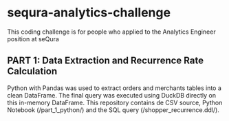 # sequra-analytics-challenge
This coding challenge is for people who applied to the Analytics Engineer position at seQura

## PART 1: Data Extraction and Recurrence Rate Calculation
Python with Pandas was used to extract orders and merchants tables into a clean DataFrame. The final query was executed using DuckDB directly on this in-memory DataFrame.
This repository contains de CSV source, Python Notebook (/part_1_python/) and the SQL query (/shopper_recurrence.ddl/).
